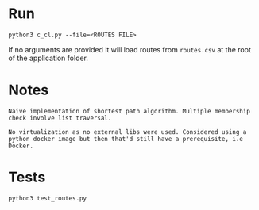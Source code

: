# Run

    python3 c_cl.py --file=<ROUTES FILE>

If no arguments are provided it will load routes from `routes.csv` at the root of the application folder.

# Notes

    Naive implementation of shortest path algorithm. Multiple membership check involve list traversal. 

    No virtualization as no external libs were used. Considered using a python docker image but then that'd still have a prerequisite, i.e Docker.

# Tests

    python3 test_routes.py